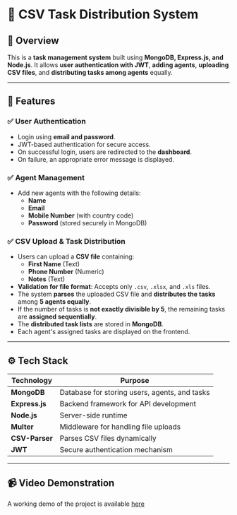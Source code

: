 # 📂 CSV Task Distribution System  

## 🚀 Overview  
This is a **task management system** built using **MongoDB, Express.js, and Node.js**. It allows **user authentication with JWT**, **adding agents**, **uploading CSV files**, and **distributing tasks among agents** equally.  

---

## 📌 Features  

### ✅ User Authentication  
- Login using **email and password**.  
- JWT-based authentication for secure access.  
- On successful login, users are redirected to the **dashboard**.  
- On failure, an appropriate error message is displayed.  

### ✅ Agent Management  
- Add new agents with the following details:  
  - **Name**  
  - **Email**  
  - **Mobile Number** (with country code)  
  - **Password** (stored securely in MongoDB)  

### ✅ CSV Upload & Task Distribution  
- Users can upload a **CSV file** containing:  
  - **First Name** (Text)  
  - **Phone Number** (Numeric)  
  - **Notes** (Text)  
- **Validation for file format**: Accepts only `.csv`, `.xlsx`, and `.xls` files.  
- The system **parses** the uploaded CSV file and **distributes the tasks** among **5 agents equally**.  
- If the number of tasks is **not exactly divisible by 5**, the remaining tasks are **assigned sequentially**.  
- The **distributed task lists** are stored in **MongoDB**.  
- Each agent's assigned tasks are displayed on the frontend.  

---

## ⚙️ Tech Stack  

| **Technology** | **Purpose** |  
|--------------|------------|  
| **MongoDB** | Database for storing users, agents, and tasks |  
| **Express.js** | Backend framework for API development |  
| **Node.js** | Server-side runtime |  
| **Multer** | Middleware for handling file uploads |  
| **CSV-Parser** | Parses CSV files dynamically |  
| **JWT** | Secure authentication mechanism |  

---

## 📹 Video Demonstration  
A working demo of the project is available  [here](https://drive.google.com/file/d/1So2cSvf-Bubku_ldlNPjv3Ol8BKwcCYn/view?usp=sharing)



